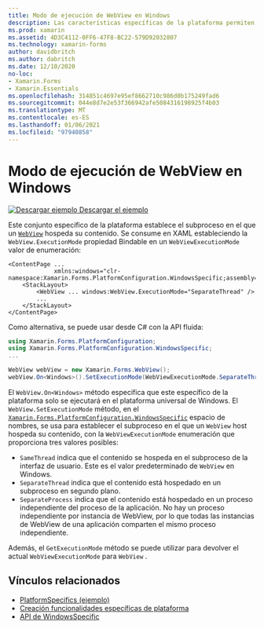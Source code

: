 ```yaml
---
title: Modo de ejecución de WebView en Windows
description: Las características específicas de la plataforma permiten consumir funcionalidad que solo está disponible en una plataforma específica, sin necesidad de implementar representadores o efectos personalizados. En este artículo se explica cómo consumir la plataforma específica de Windows que establece el subproceso en el que un WebView hospeda su contenido.
ms.prod: xamarin
ms.assetid: 4D3C4112-0FF6-47F8-BC22-579D92032807
ms.technology: xamarin-forms
author: davidbritch
ms.author: dabritch
ms.date: 12/10/2020
no-loc:
- Xamarin.Forms
- Xamarin.Essentials
ms.openlocfilehash: 314851c4697e95ef8662710c986d0b175249fad6
ms.sourcegitcommit: 044e8d7e2e53f366942afe5084316198925f4b03
ms.translationtype: MT
ms.contentlocale: es-ES
ms.lasthandoff: 01/06/2021
ms.locfileid: "97940858"
---
```

# <a name="webview-execution-mode-on-windows"></a>Modo de ejecución de WebView en Windows

[![Descargar ejemplo](~/media/shared/download.png) Descargar el ejemplo](/samples/xamarin/xamarin-forms-samples/userinterface-platformspecifics)

Este conjunto específico de la plataforma establece el subproceso en el que un [`WebView`](xref:Xamarin.Forms.WebView) hospeda su contenido. Se consume en XAML estableciendo la `WebView.ExecutionMode` propiedad Bindable en un `WebViewExecutionMode` valor de enumeración:

```xaml
<ContentPage ...
             xmlns:windows="clr-namespace:Xamarin.Forms.PlatformConfiguration.WindowsSpecific;assembly=Xamarin.Forms.Core">
    <StackLayout>
        <WebView ... windows:WebView.ExecutionMode="SeparateThread" />
        ...
    </StackLayout>
</ContentPage>
```

Como alternativa, se puede usar desde C# con la API fluida:

```csharp
using Xamarin.Forms.PlatformConfiguration;
using Xamarin.Forms.PlatformConfiguration.WindowsSpecific;
...

WebView webView = new Xamarin.Forms.WebView();
webView.On<Windows>().SetExecutionMode(WebViewExecutionMode.SeparateThread);
```

El `WebView.On<Windows>` método especifica que este específico de la plataforma solo se ejecutará en el plataforma universal de Windows. El `WebView.SetExecutionMode` método, en el [`Xamarin.Forms.PlatformConfiguration.WindowsSpecific`](xref:Xamarin.Forms.PlatformConfiguration.WindowsSpecific) espacio de nombres, se usa para establecer el subproceso en el que un `WebView` host hospeda su contenido, con la `WebViewExecutionMode` enumeración que proporciona tres valores posibles:

- `SameThread` indica que el contenido se hospeda en el subproceso de la interfaz de usuario. Este es el valor predeterminado de `WebView` en Windows.
- `SeparateThread` indica que el contenido está hospedado en un subproceso en segundo plano.
- `SeparateProcess` indica que el contenido está hospedado en un proceso independiente del proceso de la aplicación. No hay un proceso independiente por instancia de WebView, por lo que todas las instancias de WebView de una aplicación comparten el mismo proceso independiente.

Además, el `GetExecutionMode` método se puede utilizar para devolver el actual `WebViewExecutionMode` para `WebView` .

## <a name="related-links"></a>Vínculos relacionados

- [PlatformSpecifics (ejemplo)](/samples/xamarin/xamarin-forms-samples/userinterface-platformspecifics)
- [Creación funcionalidades específicas de plataforma](~/xamarin-forms/platform/platform-specifics/index.md#creating-platform-specifics)
- [API de WindowsSpecific](xref:Xamarin.Forms.PlatformConfiguration.WindowsSpecific)
